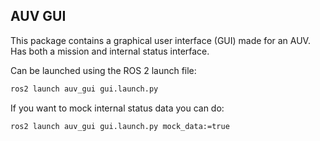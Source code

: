 ## AUV GUI
This package contains a graphical user interface (GUI) made for an AUV. Has both a mission and internal status interface.

Can be launched using the ROS 2 launch file:
```bash
ros2 launch auv_gui gui.launch.py
```

If you want to mock internal status data you can do:
```bash
ros2 launch auv_gui gui.launch.py mock_data:=true
```
